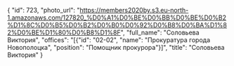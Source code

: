 {
    "id": 723,
    "photo_url": "https://members2020by.s3.eu-north-1.amazonaws.com/127820_%D0%A1%D0%BE%D0%BB%D0%BE%D0%B2%D1%8C%D0%B5%D0%B2%D0%B0%D0%92%D0%B8%D0%BA%D1%82%D0%BE%D1%80%D0%B8%D1%8F",
    "full_name": "Соловьева Виктория",
    "offices": "[{\"id\": \"02-02\", \"name\": \"Прокуратура города Новополоцка\", \"position\": \"Помощник прокурора\"}]",
    "title": "Соловьева Виктория"
}